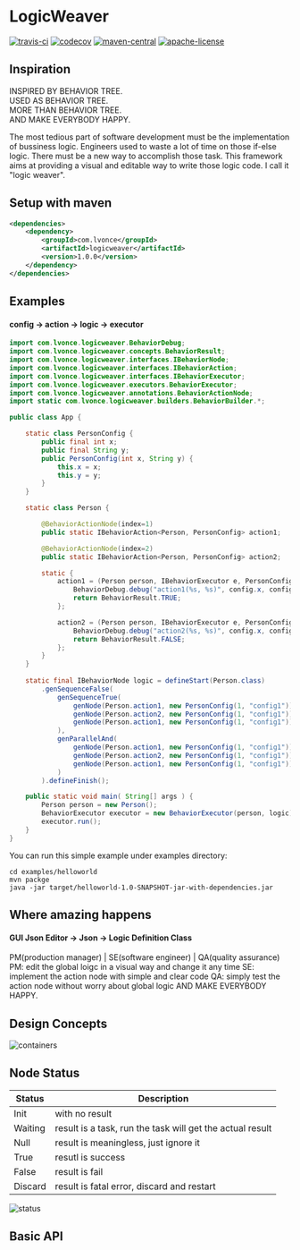 # LogicWeaver
[![travis-ci](https://travis-ci.org/thegenius/LogicWeaver.svg?branch=master)](https://travis-ci.org/thegenius/LogicWeaver)
[![codecov](https://codecov.io/gh/thegenius/LogicWeaver/branch/master/graph/badge.svg)](https://codecov.io/gh/thegenius/LogicWeaver)
[![maven-central](https://img.shields.io/badge/maven-1.0.0-green.svg)](http://search.maven.org/#search%7Cga%7C1%7Clogicweaver)
[![apache-license](https://img.shields.io/badge/license-Apache--2.0-green.svg)](https://www.apache.org/licenses/LICENSE-2.0)

## Inspiration
INSPIRED BY   BEHAVIOR  TREE.  
USED     AS   BEHAVIOR  TREE.  
MORE     THAN BEHAVIOR  TREE.  
AND      MAKE EVERYBODY HAPPY.  

  
The most tedious part of software development must be the implementation of bussiness logic. Engineers used to waste a lot of time on those if-else logic. There must be a new way to accomplish those task. This framework aims at providing a visual and editable way to write those logic code. I call it "logic weaver".

## Setup with maven
```xml
<dependencies>
	<dependency>
		<groupId>com.lvonce</groupId>
		<artifactId>logicweaver</artifactId>
		<version>1.0.0</version>
	</dependency>
</dependencies>
```

## Examples
#### config -> action -> logic -> executor

```java
import com.lvonce.logicweaver.BehaviorDebug;
import com.lvonce.logicweaver.concepts.BehaviorResult;
import com.lvonce.logicweaver.interfaces.IBehaviorNode;
import com.lvonce.logicweaver.interfaces.IBehaviorAction;
import com.lvonce.logicweaver.interfaces.IBehaviorExecutor;
import com.lvonce.logicweaver.executors.BehaviorExecutor;
import com.lvonce.logicweaver.annotations.BehaviorActionNode;
import static com.lvonce.logicweaver.builders.BehaviorBuilder.*;

public class App {

	static class PersonConfig {
		public final int x;
		public final String y;
		public PersonConfig(int x, String y) {
			this.x = x;
			this.y = y;
		}
	}

	static class Person {

		@BehaviorActionNode(index=1)
		public static IBehaviorAction<Person, PersonConfig> action1;

		@BehaviorActionNode(index=2)
		public static IBehaviorAction<Person, PersonConfig> action2;

		static {
			action1 = (Person person, IBehaviorExecutor e, PersonConfig config)->{
				BehaviorDebug.debug("action1(%s, %s)", config.x, config.y);
				return BehaviorResult.TRUE;
			};

			action2 = (Person person, IBehaviorExecutor e, PersonConfig config)->{
				BehaviorDebug.debug("action2(%s, %s)", config.x, config.y);
				return BehaviorResult.FALSE;
			};
		}
	}
	
	static final IBehaviorNode logic = defineStart(Person.class)
		.genSequenceFalse(
			genSequenceTrue(
				genNode(Person.action1, new PersonConfig(1, "config1")),
				genNode(Person.action2, new PersonConfig(1, "config1")),
				genNode(Person.action1, new PersonConfig(1, "config1"))
			),
			genParallelAnd(
				genNode(Person.action1, new PersonConfig(1, "config1")),
				genNode(Person.action2, new PersonConfig(1, "config1")),
				genNode(Person.action1, new PersonConfig(1, "config1"))
			)
		).defineFinish();

	public static void main( String[] args ) {
		Person person = new Person();
		BehaviorExecutor executor = new BehaviorExecutor(person, logic);
		executor.run();
	}
}
```
  
You can run this simple example under examples directory:
```
cd examples/helloworld
mvn packge
java -jar target/helloworld-1.0-SNAPSHOT-jar-with-dependencies.jar
```

## Where amazing happens
#### GUI Json Editor -> Json -> Logic Definition Class
PM(production manager) | SE(software engineer) | QA(quality assurance)
PM: edit the global loigc in a visual way and change it any time
SE: implement the action node with simple and clear code
QA: simply test the action node without worry about global logic
AND MAKE EVERYBODY HAPPY.

## Design Concepts
![containers](https://raw.githubusercontent.com/thegenius/LogicWeaver/master/docs/containers.png)

## Node Status
|Status|Description|
|------|-----------|
|Init   |with no result|
|Waiting|result is a task, run the task will get the actual result|
|Null   |result is meaningless, just ignore it|
|True   |resutl is success|
|False  |result is fail|
|Discard|result is fatal error, discard and restart|  

![status](https://raw.githubusercontent.com/thegenius/LogicWeaver/master/docs/status.jpg)


## Basic API

